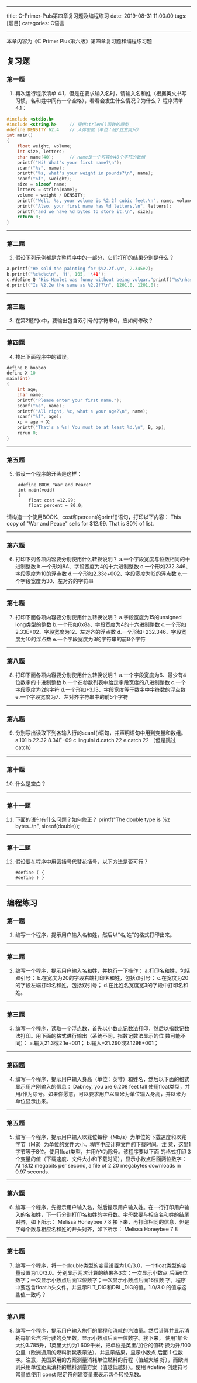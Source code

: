 ﻿---

title: C-Primer-Puls第四章复习题及编程练习
date: 2019-08-31 11:00:00
tags: [题目]
categories: C语言

---


本章内容为《C Primer Plus第六版》第四章复习题和编程练习题


## 复习题

### 第一题
1. 再次运行程序清单 4.1，但是在要求输入名时，请输入名和姓（根据英文书写习惯，名和姓中间有一个空格），看看会发生什么情况？为什么？
程序清单4.1：
``` c
#include <stdio.h>
#include <string.h>     // 提供strlen()函数的原型
#define DENSITY 62.4    // 人体密度（单位：磅/立方英尺）
int main()
{
    float weight, volume;
    int size, letters;
    char name[40];      // name是一个可容纳40个字符的数组
    printf("Hi! What's your first name?\n");
    scanf("%s", name);
    printf("%s, what's your weight in pounds?\n", name);
    scanf("%f", &weight);
    size = sizeof name;
    letters = strlen(name);
    volume = weight / DENSITY;
    printf("Well, %s, your volume is %2.2f cubic feet.\n", name, volume);
    printf("Also, your first name has %d letters,\n", letters);
    printf("and we have %d bytes to store it.\n", size);
    return 0;
}
```

<!--more-->

----------

### 第二题
2. 假设下列示例都是完整程序中的一部分，它们打印的结果分别是什么？
``` c
a.printf("He sold the painting for $%2.2f.\n", 2.345e2);
b.printf("%c%c%c\n", 'H', 105, '\41');
c.#define Q "His Hamlet was funny without being vulgar."printf("%s\nhas %dcharacters.\n", Q, strlen(Q));
d.printf("Is %2.2e the same as %2.2f?\n", 1201.0, 1201.0);

```


----------



### 第三题
3. 在第2题的c中，要输出包含双引号的字符串Q，应如何修改？

----------


### 第四题
4. 找出下面程序中的错误。
``` c
define B booboo
define X 10
main(int)
{
    int age;
    char name;
    printf("Please enter your first name.");
    scanf("%s", name);
    printf("All right, %c, what's your age?\n", name);
    scanf("%f", age);
    xp = age + X;
    printf("That's a %s! You must be at least %d.\n", B, xp);
    rerun 0;
}
```

----------


### 第五题
5. 假设一个程序的开头是这样：

        #define BOOK "War and Peace"
        int main(void)
        {
            float cost =12.99;
            float percent = 80.0;
请构造一个使用BOOK、cost和percent的printf()语句，打印以下内容：
        This copy of "War and Peace" sells for $12.99.
        That is 80% of list.

----------


### 第六题
6. 打印下列各项内容要分别使用什么转换说明？
a.一个字段宽度与位数相同的十进制整数
b.一个形如8A、字段宽度为4的十六进制整数
c.一个形如232.346、字段宽度为10的浮点数
d.一个形如2.33e+002、字段宽度为12的浮点数
e.一个字段宽度为30、左对齐的字符串

----------


### 第七题
7. 打印下面各项内容要分别使用什么转换说明？
a.字段宽度为15的unsigned long类型的整数
b.一个形如0x8a、字段宽度为4的十六进制整数
c.一个形如2.33E+02、字段宽度为12、左对齐的浮点数
d.一个形如+232.346、字段宽度为10的浮点数
e.一个字段宽度为8的字符串的前8个字符

----------


### 第八题
8. 打印下面各项内容要分别使用什么转换说明？
a.一个字段宽度为6、最少有4位数字的十进制整数
b.一个在参数列表中给定字段宽度的八进制整数
c.一个字段宽度为2的字符
d.一个形如+3.13、字段宽度等于数字中字符数的浮点数
e.一个字段宽度为7、左对齐字符串中的前5个字符

----------


### 第九题
9. 分别写出读取下列各输入行的scanf()语句，并声明语句中用到变量和数组。
a.101
b.22.32 8.34E−09
c.linguini
d.catch 22 e.catch 22 （但是跳过catch）

----------


### 第十题
10. 什么是空白？

----------


### 第十一题
11. 下面的语句有什么问题？如何修正？
        printf("The double type is %z bytes..\n", sizeof(double));

----------


### 第十二题
12. 假设要在程序中用圆括号代替花括号，以下方法是否可行？

        #define ( {
        #define ) }


----------




## 编程练习

### 第一题
1. 编写一个程序，提示用户输入名和姓，然后以“名,姓”的格式打印出来。

----------


### 第二题
2. 编写一个程序，提示用户输入名和姓，并执行一下操作：
a.打印名和姓，包括双引号；
b.在宽度为20的字段右端打印名和姓，包括双引号；
c.在宽度为20的字段左端打印名和姓，包括双引号；
d.在比姓名宽度宽3的字段中打印名和姓。

----------


### 第三题
3. 编写一个程序，读取一个浮点数，首先以小数点记数法打印，然后以指数记数法打印。用下面的格式进行输出（系统不同，指数记数法显示的位 数可能不同）：
a.输入21.3或2.1e+001；
b.输入+21.290或2.129E+001；

----------


### 第四题
4. 编写一个程序，提示用户输入身高（单位：英寸）和姓名，然后以下面的格式显示用户刚输入的信息：
Dabney, you are 6.208 feet tall
使用float类型，并用/作为除号。如果你愿意，可以要求用户以厘米为单位输入身高，并以米为单位显示出来。

----------


### 第五题
5. 编写一个程序，提示用户输入以兆位每秒（Mb/s）为单位的下载速度和以兆字节（MB）为单位的文件大小。程序中应计算文件的下载时间。注 意，这里1字节等于8位。使用float类型，并用/作为除号。该程序要以下面 的格式打印 3 个变量的值（下载速度、文件大小和下载时间），显示小数点后面两位数字： At 18.12 megabits per second, a file of 2.20 megabytes downloads in 0.97 seconds.

----------


### 第六题
6. 编写一个程序，先提示用户输入名，然后提示用户输入姓。在一行打印用户输入的名和姓，下一行分别打印名和姓的字母数。字母数要与相应名和姓的结尾对齐，如下所示：
        Melissa  Honeybee
              7         8
接下来，再打印相同的信息，但是字母个数与相应名和姓的开头对齐，如下所示：
        Melissa  Honeybee
        7        8

----------


### 第七题
7. 编写一个程序，将一个double类型的变量设置为1.0/3.0，一个float类型的变量设置为1.0/3.0。分别显示两次计算的结果各3次：一次显示小数点 后面6位数字；一次显示小数点后面12位数字；一次显示小数点后面16位数 字。程序中要包含float.h头文件，并显示FLT_DIG和DBL_DIG的值。1.0/3.0 的值与这些值一致吗？

----------


### 第八题
8. 编写一个程序，提示用户输入旅行的里程和消耗的汽油量。然后计算并显示消耗每加仑汽油行驶的英里数，显示小数点后面一位数字。接下来， 使用1加仑大约3.785升，1英里大约为1.609千米，把单位是英里/加仑的值转 换为升/100公里（欧洲通用的燃料消耗表示法），并显示结果，显示小数点 后面 1 位数字。注意，美国采用的方案测量消耗单位燃料的行程（值越大越 好），而欧洲则采用单位距离消耗的燃料测量方案（值越低越好）。使用 #define 创建符号常量或使用 const 限定符创建变量来表示两个转换系数。